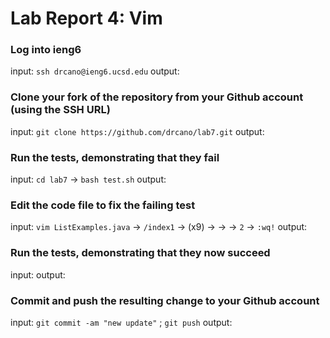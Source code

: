 # Lab Report 4: Vim

### Log into ieng6
input: `ssh drcano@ieng6.ucsd.edu`
output: 

### Clone your fork of the repository from your Github account (using the SSH URL) 
input: `git clone https://github.com/drcano/lab7.git`
output: 

### Run the tests, demonstrating that they fail
input: `cd lab7` -> `bash test.sh`
output: 

### Edit the code file to fix the failing test
input: `vim ListExamples.java` -> `/index1` -> <n> (x9) -> <e> -> <r> -> `2` -> `:wq!`
output: 

### Run the tests, demonstrating that they now succeed
input: <up><up><enter> 
output: 

### Commit and push the resulting change to your Github account

input: `git commit -am "new update"` ; `git push` 
output: 
